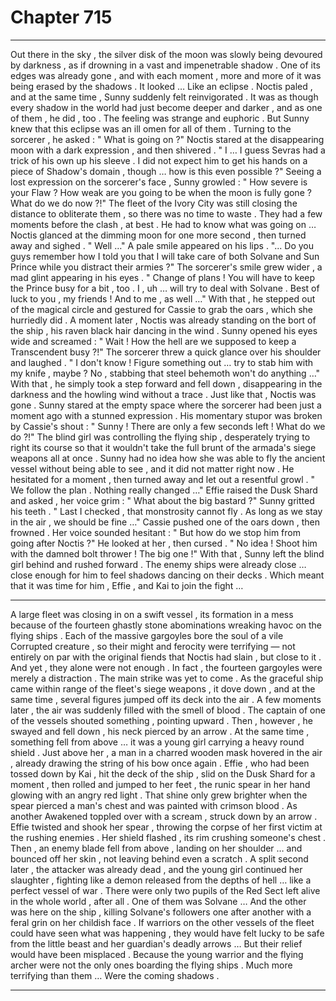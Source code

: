 
# Chapter 715


---

Out there in the sky , the silver disk of the moon was slowly being devoured by darkness , as if drowning in a vast and impenetrable shadow . One of its edges was already gone , and with each moment , more and more of it was being erased by the shadows . It looked …
Like an eclipse .
Noctis paled , and at the same time , Sunny suddenly felt reinvigorated . It was as though every shadow in the world had just become deeper and darker , and as one of them , he did , too . The feeling was strange and euphoric .
But Sunny knew that this eclipse was an ill omen for all of them .
Turning to the sorcerer , he asked :
" What is going on ?"
Noctis stared at the disappearing moon with a dark expression , and then shivered .
" I … I guess Sevras had a trick of his own up his sleeve . I did not expect him to get his hands on a piece of Shadow's domain , though … how is this even possible ?"
Seeing a lost expression on the sorcerer's face , Sunny growled :
" How severe is your Flaw ? How weak are you going to be when the moon is fully gone ? What do we do now ?!"
The fleet of the Ivory City was still closing the distance to obliterate them , so there was no time to waste . They had a few moments before the clash , at best . He had to know what was going on …
Noctis glanced at the dimming moon for one more second , then turned away and sighed .
" Well …"
A pale smile appeared on his lips .
"... Do you guys remember how I told you that I will take care of both Solvane and Sun Prince while you distract their armies ?"
The sorcerer's smile grew wider , a mad glint appearing in his eyes .
" Change of plans ! You will have to keep the Prince busy for a bit , too . I , uh … will try to deal with Solvane . Best of luck to you , my friends ! And to me , as well …"
With that , he stepped out of the magical circle and gestured for Cassie to grab the oars , which she hurriedly did . A moment later , Noctis was already standing on the bort of the ship , his raven black hair dancing in the wind .
Sunny opened his eyes wide and screamed :
" Wait ! How the hell are we supposed to keep a Transcendent busy ?!"
The sorcerer threw a quick glance over his shoulder and laughed .
" I don't know ! Figure something out … try to stab him with my knife , maybe ? No , stabbing that steel behemoth won't do anything …"
With that , he simply took a step forward and fell down , disappearing in the darkness and the howling wind without a trace .
Just like that , Noctis was gone .
Sunny stared at the empty space where the sorcerer had been just a moment ago with a stunned expression . His momentary stupor was broken by Cassie's shout :
" Sunny ! There are only a few seconds left ! What do we do ?!"
The blind girl was controlling the flying ship , desperately trying to right its course so that it wouldn't take the full brunt of the armada's siege weapons all at once . Sunny had no idea how she was able to fly the ancient vessel without being able to see , and it did not matter right now . He hesitated for a moment , then turned away and let out a resentful growl .
" We follow the plan . Nothing really changed …"
Effie raised the Dusk Shard and asked , her voice grim :
" What about the big bastard ?"
Sunny gritted his teeth .
" Last I checked , that monstrosity cannot fly . As long as we stay in the air , we should be fine …"
Cassie pushed one of the oars down , then frowned . Her voice sounded hesitant :
" But how do we stop him from going after Noctis ?"
He looked at her , then cursed .
" No idea ! Shoot him with the damned bolt thrower ! The big one !"
With that , Sunny left the blind girl behind and rushed forward .
The enemy ships were already close … close enough for him to feel shadows dancing on their decks .
Which meant that it was time for him , Effie , and Kai to join the fight …
***
A large fleet was closing in on a swift vessel , its formation in a mess because of the fourteen ghastly stone abominations wreaking havoc on the flying ships . Each of the massive gargoyles bore the soul of a vile Corrupted creature , so their might and ferocity were terrifying — not entirely on par with the original fiends that Noctis had slain , but close to it .
And yet , they alone were not enough . In fact , the fourteen gargoyles were merely a distraction .
The main strike was yet to come .
As the graceful ship came within range of the fleet's siege weapons , it dove down , and at the same time , several figures jumped off its deck into the air .
A few moments later , the air was suddenly filled with the smell of blood .
The captain of one of the vessels shouted something , pointing upward . Then , however , he swayed and fell down , his neck pierced by an arrow . At the same time , something fell from above … it was a young girl carrying a heavy round shield . Just above her , a man in a charred wooden mask hovered in the air , already drawing the string of his bow once again .
Effie , who had been tossed down by Kai , hit the deck of the ship , slid on the Dusk Shard for a moment , then rolled and jumped to her feet , the runic spear in her hand glowing with an angry red light . That shine only grew brighter when the spear pierced a man's chest and was painted with crimson blood .
As another Awakened toppled over with a scream , struck down by an arrow . Effie twisted and shook her spear , throwing the corpse of her first victim at the rushing enemies . Her shield flashed , its rim crushing someone's chest . Then , an enemy blade fell from above , landing on her shoulder … and bounced off her skin , not leaving behind even a scratch .
A split second later , the attacker was already dead , and the young girl continued her slaughter , fighting like a demon released from the depths of hell … like a perfect vessel of war .
There were only two pupils of the Red Sect left alive in the whole world , after all . One of them was Solvane …
And the other was here on the ship , killing Solvane's followers one after another with a feral grin on her childish face .
If warriors on the other vessels of the fleet could have seen what was happening , they would have felt lucky to be safe from the little beast and her guardian's deadly arrows …
But their relief would have been misplaced . Because the young warrior and the flying archer were not the only ones boarding the flying ships .
Much more terrifying than them …
Were the coming shadows .

---

